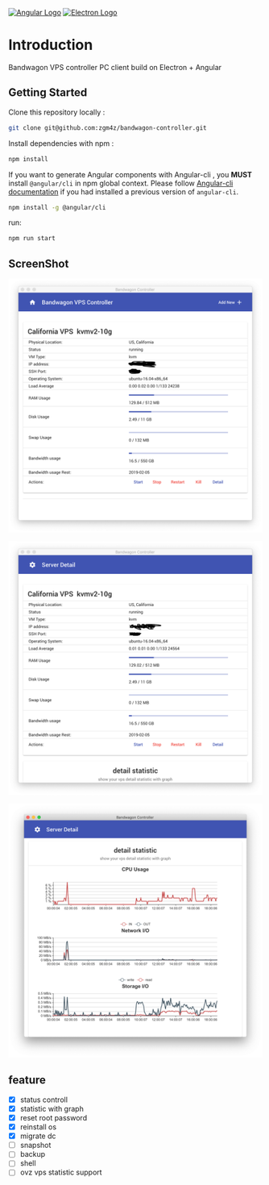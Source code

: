[![Angular Logo](https://www.vectorlogo.zone/logos/angular/angular-icon.svg)](https://angular.io/) [![Electron Logo](https://www.vectorlogo.zone/logos/electronjs/electronjs-icon.svg)](https://electronjs.org/)

# Introduction

Bandwagon VPS controller PC client build on Electron + Angular

## Getting Started

Clone this repository locally :

``` bash
git clone git@github.com:zgm4z/bandwagon-controller.git
```

Install dependencies with npm :

``` bash
npm install
```

If you want to generate Angular components with Angular-cli , you **MUST** install `@angular/cli` in npm global context.
Please follow [Angular-cli documentation](https://github.com/angular/angular-cli) if you had installed a previous version of `angular-cli`.

``` bash
npm install -g @angular/cli
```
run:
```bash
npm run start
```

## ScreenShot

![index](screenshot/index.png)

![state](screenshot/detail.png)

![](screenshot/state.png)

## feature

- [x] status controll
- [x] statistic with graph
- [x] reset root password
- [x] reinstall os
- [x] migrate  dc
- [ ] snapshot
- [ ] backup
- [ ] shell
- [ ] ovz vps statistic support
